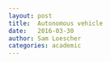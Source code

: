 ```yaml
---
layout: post
title:  Autonomous vehicle
date:   2016-03-30
author: Sam Loescher
categories: academic
---
```

